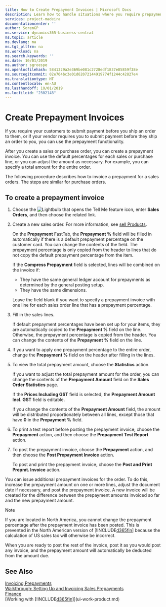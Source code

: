 ```yaml
---
title: How to Create Prepayment Invoices | Microsoft Docs
description: Learn how to handle situations where you require prepayment, or your vendor does.
services: project-madeira
documentationcenter: ''
author: SorenGP
ms.service: dynamics365-business-central
ms.topic: article
ms.devlang: na
ms.tgt_pltfrm: na
ms.workload: na
ms.search.keywords: ''
ms.date: 10/01/2019
ms.author: sgroespe
ms.openlocfilehash: 5841329a2e369be081c2728edf1837e85859f38e
ms.sourcegitcommit: 02e704bc3e01d62072144919774f1244c42827e4
ms.translationtype: HT
ms.contentlocale: en-AU
ms.lasthandoff: 10/01/2019
ms.locfileid: "2302148"
---
```

# <a name="create-prepayment-invoices"></a>Create Prepayment Invoices
If you require your customers to submit payment before you ship an order to them, or if your vendor requires you to submit payment before they ship an order to you, you can use the prepayment functionality.  

After you create a sales or purchase order, you can create a prepayment invoice. You can use the default percentages for each sales or purchase line, or you can adjust the amount as necessary. For example, you can specify a total amount for the entire order.  

The following procedure describes how to invoice a prepayment for a sales orders. The steps are similar for purchase orders.  

## <a name="to-create-a-prepayment-invoice"></a>To create a prepayment invoice  
1. Choose the ![Lightbulb that opens the Tell Me feature](media/ui-search/search_small.png "Tell me what you want to do") icon, enter **Sales Orders**, and then choose the related link.  
2. Create a new sales order. For more information, see [sell Products](sales-how-sell-products.md).  

    On the **Prepayment** FastTab, the **Prepayment %** field will be filled in automatically if there is a default prepayment percentage on the customer card. You can change the contents of the field. The prepayment percentage is only copied from the header to lines that do not copy the default prepayment percentage from the item.  

    If the **Compress Prepayment** field is selected, lines will be combined on the invoice if:  
    - They have the same general ledger account for prepayments as determined by the general posting setup.  
    - They have the same dimensions.  

    Leave the field blank if you want to specify a prepayment invoice with one line for each sales order line that has a prepayment percentage.  

3. Fill in the sales lines.  

    If default prepayment percentages have been set up for your items, they are automatically copied to the **Prepayment %** field on the line. Otherwise, the prepayment percentage is copied from the header. You can change the contents of the **Prepayment %** field on the line.  
4. If you want to apply one prepayment percentage to the entire order, change the **Prepayment %** field on the header after filling in the lines.  
5. To view the total prepayment amount, choose the **Statistics** action.

    If you want to adjust the total prepayment amount for the order, you can change the contents of the **Prepayment Amount** field on the **Sales Order Statistics** page.  

    If the **Prices Including GST** field is selected, the **Prepayment Amount Incl. GST** field is editable.  

    If you change the contents of the **Prepayment Amount** field, the amount will be distributed proportionately between all lines, except those that have **0** in the **Prepayment %** field.  
6. To print a test report before posting the prepayment invoice, choose the **Prepayment** action, and then choose the **Prepayment Test Report** action.  
7. To post the prepayment invoice, choose the **Prepayment** action, and then choose the **Post Prepayment Invoice** action.  

    To post and print the prepayment invoice, choose the **Post and Print Prepmt. Invoice** action.  

You can issue additional prepayment invoices for the order. To do this, increase the prepayment amount on one or more lines, adjust the document date if necessary, and post the prepayment invoice. A new invoice will be created for the difference between the prepayment amounts invoiced so far and the new prepayment amount.  

> [!NOTE]  
>  If you are located in North America, you cannot change the prepayment percentage after the prepayment invoice has been posted. This is prevented in the North American version of [!INCLUDE[d365fin](includes/d365fin_md.md)] because the calculation of US sales tax will otherwise be incorrect.  

 When you are ready to post the rest of the invoice, post it as you would post any invoice, and the prepayment amount will automatically be deducted from the amount due.  

## <a name="see-also"></a>See Also  
[Invoicing Prepayments](finance-invoice-prepayments.md)  
[Walkthrough: Setting Up and Invoicing Sales Prepayments](walkthrough-setting-up-and-invoicing-sales-prepayments.md)  
[Finance](finance.md)  
[Working with [!INCLUDE[d365fin](includes/d365fin_md.md)]](ui-work-product.md)
